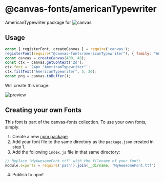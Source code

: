 @canvas-fonts/americanTypewriter
====

AmericanTypewriter package for ![canvas](https://npmjs.org/package/canvas)

## Usage

```js
const { registerFont, createCanvas } = require('canvas');
registerFont(require("@canvas-fonts/americanTypewriter"), { family: "AmericanTypewriter" });
const canvas = createCanvas(400, 48);
const ctx = canvas.getContext('2d');
ctx.font = `24px "AmericanTypewriter"`;
ctx.fillText("AmericanTypewriter", 5, 30);
const png = canvas.toBuffer();
```

Will create this image:

![preview](https://github.com/retrohacker/canvas-fonts/raw/master/previews/americanTypewriter.png)

## Creating your own Fonts

This font is part of the canvas-fonts collection. To use your own fonts, simply:

1. Create a new [npm package](https://docs.npmjs.com/creating-node-js-modules)
2. Add your font file to the same directory as the `package.json` created in step 1.
3. Add the following `index.js` file in that same directory:

```js
// Replace "MyAwesomeFont.ttf" with the filename of your font!
module.exports = require('path').join(__dirname, "MyAwesomeFont.ttf")
```

4. Publish to npm!